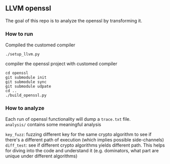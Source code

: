 ## LLVM openssl
The goal of this repo is to analyze the openssl by transforming it.

### How to run

Compiled the customed compiler
```
./setup_llvm.py
```

compiler the openssl project with customed compiler
```
cd openssl
git submodule init
git submodule sync
git submodule udpate
cd ..
./build_openssl.py
```


### How to analyze
Each run of openssl functionality will dump a `trace.txt` file.  
`analysis/` contains some meaningful analysis

`key_fuzz`: fuzzing different key for the same crypto algorithm to see if there's a different path of execution (which implies possible side-channels)
`diff_test`: see if different crypto algorithms yields different path. This helps for diving into the code and understand it (e.g. dominators, what part are unique under different algorithms)

